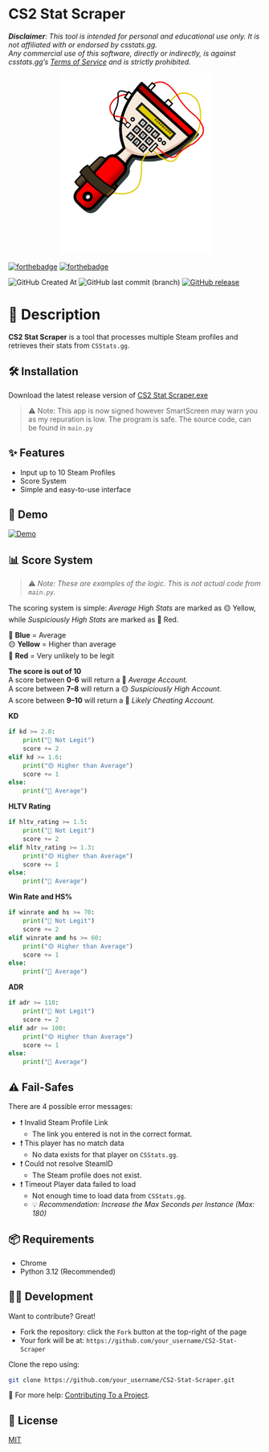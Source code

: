 # CS2 Stat Scraper
***Disclaimer**: This tool is intended for personal and educational use only. It is not affiliated with or endorsed by csstats.gg.  
Any commercial use of this software, directly or indirectly, is against csstats.gg’s [Terms of Service](https://csstats.gg/terms-of-use) and is strictly prohibited.*


<p align="center">
  <img src="images/icon-banner.png" alt="Example Image" width="300"/>
</p>

[![forthebadge](https://forthebadge.com/images/badges/made-with-python.svg)](https://forthebadge.com)
[![forthebadge](https://forthebadge.com/images/badges/built-with-love.svg)](https://forthebadge.com)

![GitHub Created At](https://img.shields.io/github/created-at/Emco878/CS2-Stat-Scraper) 
![GitHub last commit (branch)](https://img.shields.io/github/last-commit/Emco878/CS2-Stat-Scraper/main)
[![GitHub release](https://img.shields.io/github/v/release/Emco878/CS2-Stat-Scraper?label=latest%20release)](https://github.com/Emco878/CS2-Stat-Scraper/releases/latest)



# 📌 Description
**CS2 Stat Scraper** is a tool that processes multiple Steam profiles and retrieves their stats from `CSStats.gg`.

## 🛠️ Installation
Download the latest release version of [CS2 Stat Scraper.exe](https://github.com/Emco878/CS2-Stat-Scraper/releases/latest)

>⚠️ Note: This app is now signed however SmartScreen may warn you as my repuration is low. The program is safe. The source code, can be found in `main.py`

## ✨ Features
- Input up to 10 Steam Profiles
- Score System
- Simple and easy-to-use interface

## 🎥 Demo
[![Demo](images/demo-video-thumbnail.png)](https://youtu.be/M66f-juyNfk)


## 📊 Score System

> ⚠️ *Note: These are examples of the logic. This is not actual code from `main.py`.*

The scoring system is simple: *Average High Stats* are marked as 🟡 Yellow, while *Suspiciously High Stats* are marked as 🔴 Red.

🔵 **Blue** = Average  
🟡 **Yellow** = Higher than average  
🔴 **Red** = Very unlikely to be legit

**The score is out of 10**  
A score between **0-6** will return a 🔵 *Average Account.*  
A score between **7–8** will return a 🟡 *Suspiciously High Account.*  
A score between **9–10** will return a 🔴 *Likely Cheating Account.*

**KD**
```python
if kd >= 2.0:
    print("🔴 Not Legit")
    score += 2
elif kd >= 1.6:
    print("🟡 Higher than Average")
    score += 1
else:
    print("🔵 Average")
```

**HLTV Rating**
```python
if hltv_rating >= 1.5:
    print("🔴 Not Legit")
    score += 2
elif hltv_rating >= 1.3:
    print("🟡 Higher than Average")
    score += 1
else:
    print("🔵 Average")
```

**Win Rate and HS%**
```python
if winrate and hs >= 70:
    print("🔴 Not Legit")
    score += 2
elif winrate and hs >= 60:
    print("🟡 Higher than Average")
    score += 1
else:
    print("🔵 Average")
```

**ADR**
```python
if adr >= 110:
    print("🔴 Not Legit")
    score += 2
elif adr >= 100:
    print("🟡 Higher than Average")
    score += 1
else:
    print("🔵 Average")
```

## ⚠️ Fail-Safes
There are 4 possible error messages:
- ❗ Invalid Steam Profile Link
    - The link you entered is not in the correct format.
- ❗ This player has no match data
    - No data exists for that player on `CSStats.gg`.
- ❗ Could not resolve SteamID
    - The Steam profile does not exist.
- ❗ Timeout Player data failed to load
    - Not enough time to load data from `CSStats.gg`.
    - 💡 *Recommendation: Increase the Max Seconds per Instance (Max: 180)*

## 📦 Requirements
- Chrome
- Python 3.12 (Recommended)

## 👨‍💻 Development
Want to contribute? Great!

- Fork the repository: click the `Fork` button at the top-right of the page
- Your fork will be at: `https://github.com/your_username/CS2-Stat-Scraper`

Clone the repo using:

```bash
git clone https://github.com/your_username/CS2-Stat-Scraper.git
```
 🔗 For more help: [Contributing To a Project](https://docs.github.com/en/get-started/exploring-projects-on-github/contributing-to-a-project).

## 📝 License
[MIT](https://choosealicense.com/licenses/mit/)